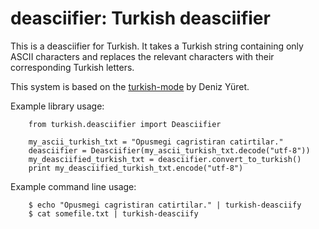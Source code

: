 # deasciifier: Turkish deasciifier

This is a deasciifier for Turkish. It takes a Turkish string containing only
ASCII characters and replaces the relevant characters with their corresponding
Turkish letters.

This system is based on the [turkish-mode](http://github.com/emres/turkish-mode)
by Deniz Yüret.

Example library usage:

		from turkish.deasciifier import Deasciifier

		my_ascii_turkish_txt = "Opusmegi cagristiran catirtilar."
		deasciifier = Deasciifier(my_ascii_turkish_txt.decode("utf-8"))
		my_deasciified_turkish_txt = deasciifier.convert_to_turkish()
		print my_deasciified_turkish_txt.encode("utf-8")

Example command line usage:

		$ echo "Opusmegi cagristiran catirtilar." | turkish-deasciify
		$ cat somefile.txt | turkish-deasciify
